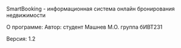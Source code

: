SmartBooking - информационная система онлайн бронирования недвижимости

О программе: 
Автор: студент Машнев М.О. группа бИВТ231

Версия: 1.2
